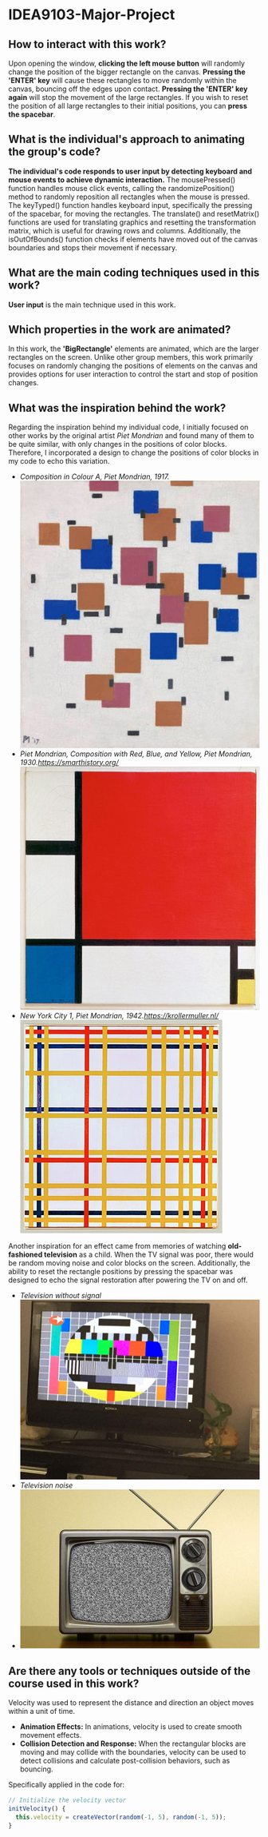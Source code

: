 # IDEA9103-Major-Project
## How to interact with this work?

Upon opening the window, **clicking the left mouse button** will randomly change the position of the bigger rectangle on the canvas. **Pressing the 'ENTER' key** will cause these rectangles to move randomly within the canvas, bouncing off the edges upon contact. **Pressing the 'ENTER' key again** will stop the movement of the large rectangles. If you wish to reset the position of all large rectangles to their initial positions, you can **press the spacebar**.

## What is the individual's approach to animating the group's code?

**The individual's code responds to user input by detecting keyboard and mouse events to achieve dynamic interaction.** The mousePressed() function handles mouse click events, calling the randomizePosition() method to randomly reposition all rectangles when the mouse is pressed. The keyTyped() function handles keyboard input, specifically the pressing of the spacebar, for moving the rectangles. The translate() and resetMatrix() functions are used for translating graphics and resetting the transformation matrix, which is useful for drawing rows and columns. Additionally, the isOutOfBounds() function checks if elements have moved out of the canvas boundaries and stops their movement if necessary.

## What are the main coding techniques used in this work?

**User input** is the main technique used in this work.

## Which properties in the work are animated?

In this work, the **'BigRectangle'** elements are animated, which are the larger rectangles on the screen. Unlike other group members, this work primarily focuses on randomly changing the positions of elements on the canvas and provides options for user interaction to control the start and stop of position changes.

## What was the inspiration behind the work?

Regarding the inspiration behind my individual code, I initially focused on other works by the original artist *Piet Mondrian* and found many of them to be quite similar, with only changes in the positions of color blocks. Therefore, I incorporated a design to change the positions of color blocks in my code to echo this variation. 

* *Composition in Colour A, Piet Mondrian, 1917.*![Image of Composition in Colour A](readmeImages/image3.jpg)
* *Piet Mondrian, Composition with Red, Blue, and Yellow, Piet Mondrian, 1930.https://smarthistory.org/*
![image of Composition with Red, Blue, and Yellow](readmeImages/image1.jpeg)
* *New York City 1, Piet Mondrian, 1942.https://krollermuller.nl/*
![Image of New York City 1](readmeImages/image2.jpg)

Another inspiration for an effect came from memories of watching **old-fashioned television** as a child. When the TV signal was poor, there would be random moving noise and color blocks on the screen. Additionally, the ability to reset the rectangle positions by pressing the spacebar was designed to echo the signal restoration after powering the TV on and off.

* *Television without signal*![Television without signal](readmeImages/image4.jpeg)
* *Television noise*
* ![Television noise](readmeImages/image5.jpg)

## Are there any tools or techniques outside of the course used in this work?

Velocity was used to represent the distance and direction an object moves within a unit of time. 
* **Animation Effects:**
In animations, velocity is used to create smooth movement effects.
* **Collision Detection and Response:**
When the rectangular blocks are moving and may collide with the boundaries, velocity can be used to detect collisions and calculate post-collision behaviors, such as bouncing.

Specifically applied in the code for:

```javascript
// Initialize the velocity vector
initVelocity() {
  this.velocity = createVector(random(-1, 5), random(-1, 5));
}
```
